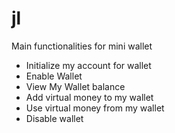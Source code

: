 # jl

Main functionalities for mini wallet

- Initialize my account for wallet
- Enable Wallet
- View My Wallet balance
- Add virtual money to my wallet
- Use virtual money from my wallet
- Disable wallet
